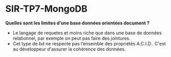 # SIR-TP7-MongoDB

<b>Quelles sont les limites d’une base données orientées document ? </b>

* Le langage de requetes et moins riche que dans une base de données relationnel, par exemple on peut pas faire des jointures.
* Cet type de bd ne respecte pas l’ensemble des propriétés A.C.I.D.. C'est au développeur d'assurer la cohérence des données.
